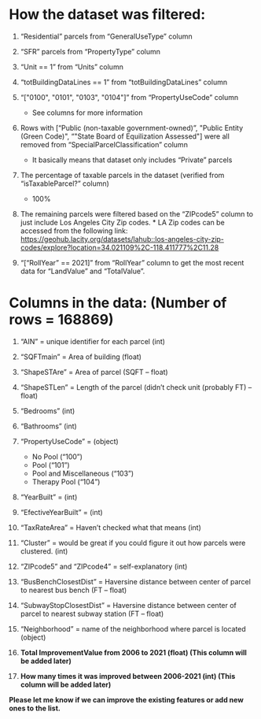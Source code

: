 # How the dataset was filtered:

1.	“Residential” parcels from “GeneralUseType” column

2.	“SFR” parcels from “PropertyType” column

3.	“Unit == 1” from “Units” column

4.	“totBuildingDataLines == 1” from “totBuildingDataLines” column

5.	“["0100", "0101", "0103", "0104"]” from “PropertyUseCode” column
    * See columns for more information
    
6.	Rows with [“Public (non-taxable government-owned)”, "Public Entity (Green Code)", “"State Board of Equilization Assessed"] were all removed from “SpecialParcelClassification” column
    * It basically means that dataset only includes “Private” parcels
    
7.	The percentage of taxable parcels in the dataset (verified from “isTaxableParcel?” column)
    * 100%

8.	 The remaining parcels were filtered based on the “ZIPcode5” column to just include Los Angeles City Zip codes.
    * LA Zip codes can be accessed from the following link: https://geohub.lacity.org/datasets/lahub::los-angeles-city-zip-codes/explore?location=34.021109%2C-118.411777%2C11.28

9.	 “[“RollYear” == 2021]” from “RollYear” column to get the most recent data for “LandValue” and “TotalValue”.


# Columns in the data: (Number of rows = 168869)

1.	“AIN” = unique identifier for each parcel (int)
2.	“SQFTmain” = Area of building (float)
3.	“ShapeSTAre” = Area of parcel (SQFT – float)
4.	“ShapeSTLen” = Length of the parcel (didn’t check unit (probably FT) – float)
5.	“Bedrooms” (int)
6.	“Bathrooms” (int)
7.	“PropertyUseCode” = (object)
    * No Pool (“100”)
    * Pool (“101”) 
    * Pool and Miscellaneous (“103”)
    * Therapy Pool (“104”)
8.	“YearBuilt” = (int)
9.	“EfectiveYearBuilt” = (int)
10.	“TaxRateArea” = Haven’t checked what that means (int)
11.	“Cluster” = would be great if you could figure it out how parcels were clustered. (int)
12.	“ZIPcode5” and “ZIPcode4” = self-explanatory (int)
13.	“BusBenchClosestDist” = Haversine distance between center of parcel to nearest bus bench (FT – float)
14.	“SubwayStopClosestDist” = Haversine distance between center of parcel to nearest subway station (FT – float)
15.	“Neighborhood” = name of the neighborhood where parcel is located (object)

16.	**Total ImprovementValue from 2006 to 2021 (float) (This column will be added later)**
17.	**How many times it was improved between 2006-2021 (int) (This column will be added later)**

**Please let me know if we can improve the existing features or add new ones to the list.**

